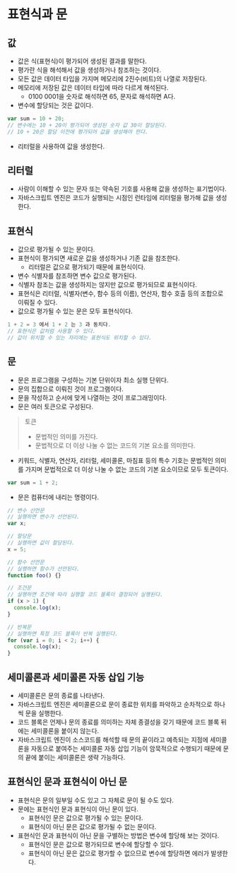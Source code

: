 # 표현식과 문

## 값

- 값은 식(표현식)이 평가되어 생성된 결과를 말한다.
- 평가란 식을 해석해서 값을 생성하거나 참조하는 것이다.
- 모든 값은 데이터 타입을 가지며 메모리에 2진수(비트)의 나열로 저장된다.
- 메모리에 저장된 값은 데이터 타입에 따라 다르게 해석된다.
  - 0100 0001을 숫자로 해석하면 65, 문자로 해석하면 A다.
- 변수에 할당되는 것은 값이다.

```js
var sum = 10 + 20;
// 변수에는 10 + 20이 평가되어 생성된 숫자 값 30이 할당된다.
// 10 + 20은 할당 이전에 평가되어 값을 생성해야 한다.
```

- 리터럴을 사용하여 값을 생성한다.

## 리터럴

- 사람이 이해할 수 있는 문자 또는 약속된 기호를 사용해 값을 생성하는 표기법이다.
- 자바스크립트 엔진은 코드가 실행되는 시점인 런타임에 리터럴을 평가해 값을 생성한다.

## 표현식

- 값으로 평가될 수 있는 문이다.
- 표현식이 평가되면 새로운 값을 생성하거나 기존 값을 참조한다.
  - 리터럴은 값으로 평가되기 때문에 표현식이다.
- 변수 식별자를 참조하면 변수 값으로 평가된다.
- 식별자 참조는 값을 생성하지는 않지만 값으로 평가되므로 표현식이다.
- 표현식은 리터럴, 식별자(변수, 함수 등의 이름), 연산자, 함수 호출 등의 조합으로 이뤄질 수 있다.
- 값으로 평가될 수 있는 문은 모두 표현식이다.

```js
1 + 2 = 3 에서 1 + 2 는 3 과 동치다.
// 표현식은 값처럼 사용할 수 있다.
// 값이 위치할 수 있는 자리에는 표현식도 위치할 수 있다.
```

## 문

- 문은 프로그램을 구성하는 기본 단위이자 최소 실행 단위다.
- 문의 집합으로 이뤄진 것이 프로그램이다.
- 문을 작성하고 순서에 맞게 나열하는 것이 프로그래밍이다.
- 문은 여러 토큰으로 구성된다.

> 토큰
>
> - 문법적인 의미를 가진다.
> - 문법적으로 더 이상 나눌 수 없는 코드의 기본 요소를 의미한다.

- 키워드, 식별자, 연산자, 리터럴, 세미콜론, 마침표 등의 특수 기호는 문법적인 의미를 가지며 문법적으로 더 이상 나눌 수 없는 코드의 기본 요소이므로 모두 토큰이다.

```js
var sum = 1 + 2;
```

- 문은 컴퓨터에 내리는 명령이다.

```js
// 변수 선언문
// 실행하면 변수가 선언된다.
var x;

// 할당문
// 실행하면 값이 할당된다.
x = 5;

// 함수 선언문
// 실행하면 함수가 선언된다.
function foo() {}

// 조건문
// 실행하면 조건에 따라 실행할 코드 블록이 결정되어 실행된다.
if (x > 1) {
  console.log(x);
}

// 반복문
// 실행하면 특정 코드 블록이 반복 실행된다.
for (var i = 0; i < 2; i++) {
  console.log(x);
}
```

## 세미콜론과 세미콜론 자동 삽입 기능

- 세미콜론은 문의 종료를 나타낸다.
- 자바스크립트 엔진은 세미콜론으로 문이 종료한 위치를 파악하고 순차적으로 하나씩 문을 실행한다.
- 코드 블록은 언제나 문의 종료를 의미하는 자체 종결성을 갖기 때문에 코드 블록 뒤에는 세미콜론을 붙이지 않는다.
- 자바스크립트 엔진이 소스코드를 해석할 때 문의 끝이라고 예측되는 지점에 세미콜론을 자동으로 붙여주는 세미콜론 자동 삽입 기능이 암묵적으로 수행되기 때문에 문의 끝에 붙이는 세미콜론은 생략 가능하다.

## 표현식인 문과 표현식이 아닌 문

- 표현식은 문의 일부일 수도 있고 그 자체로 문이 될 수도 있다.
- 문에는 표현식인 문과 표현식이 아닌 문이 있다.
  - 표현식인 문은 값으로 평가될 수 있는 문이다.
  - 표현식이 아닌 문은 값으로 평가될 수 없는 문이다.
- 표현식인 문과 표현식이 아닌 문을 구별하는 방법은 변수에 할당해 보는 것이다.
  - 표현식인 문은 값으로 평가되므로 변수에 할당할 수 있다.
  - 표현식이 아닌 문은 값으로 평가할 수 없으므로 변수에 할당하면 에러가 발생한다.
